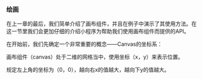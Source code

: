 ### 绘画

在上一章的最后，我们简单介绍了画布组件，并且在例子中演示了其使用方法。在这一节里我们会更加仔细的介绍小程序为帮助我们使用画布组件而提供的API。

在开始前，我们先确定一个非常重要的概念——Canvas的坐标系：

画布组件（canvas）处于二维的网格当中，使用坐标（x，y）来表示位置。

规定左上角的坐标为（0，0），越向右x的值越大，越向下y的值越大。
